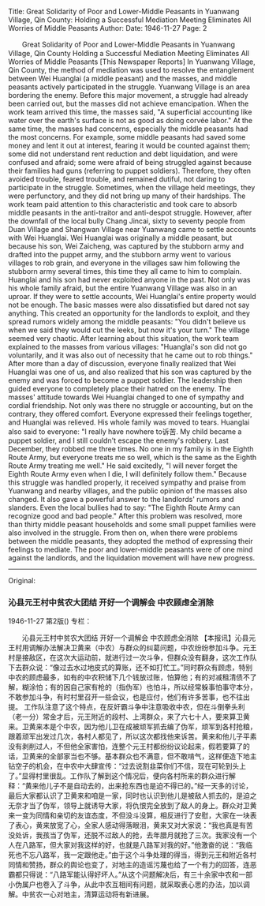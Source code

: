 Title: Great Solidarity of Poor and Lower-Middle Peasants in Yuanwang Village, Qin County: Holding a Successful Mediation Meeting Eliminates All Worries of Middle Peasants
Author:
Date: 1946-11-27
Page: 2

　　Great Solidarity of Poor and Lower-Middle Peasants in Yuanwang Village, Qin County
    Holding a Successful Mediation Meeting
    Eliminates All Worries of Middle Peasants
    [This Newspaper Reports] In Yuanwang Village, Qin County, the method of mediation was used to resolve the entanglement between Wei Huanglai (a middle peasant) and the masses, and middle peasants actively participated in the struggle. Yuanwang Village is an area bordering the enemy. Before this major movement, a struggle had already been carried out, but the masses did not achieve emancipation. When the work team arrived this time, the masses said, "A superficial accounting like water over the earth's surface is not as good as doing corvée labor." At the same time, the masses had concerns, especially the middle peasants had the most concerns. For example, some middle peasants had saved some money and lent it out at interest, fearing it would be counted against them; some did not understand rent reduction and debt liquidation, and were confused and afraid; some were afraid of being struggled against because their families had guns (referring to puppet soldiers). Therefore, they often avoided trouble, feared trouble, and remained dutiful, not daring to participate in the struggle. Sometimes, when the village held meetings, they were perfunctory, and they did not bring up many of their hardships.
    The work team paid attention to this characteristic and took care to absorb middle peasants in the anti-traitor and anti-despot struggle. However, after the downfall of the local bully Chang Jincai, sixty to seventy people from Duan Village and Shangwan Village near Yuanwang came to settle accounts with Wei Huanglai. Wei Huanglai was originally a middle peasant, but because his son, Wei Zaicheng, was captured by the stubborn army and drafted into the puppet army, and the stubborn army went to various villages to rob grain, and everyone in the villages saw him following the stubborn army several times, this time they all came to him to complain. Huanglai and his son had never exploited anyone in the past. Not only was his whole family afraid, but the entire Yuanwang Village was also in an uproar. If they were to settle accounts, Wei Huanglai's entire property would not be enough. The basic masses were also dissatisfied but dared not say anything. This created an opportunity for the landlords to exploit, and they spread rumors widely among the middle peasants: "You didn't believe us when we said they would cut the leeks, but now it's your turn." The village seemed very chaotic. After learning about this situation, the work team explained to the masses from various villages: "Huanglai's son did not go voluntarily, and it was also out of necessity that he came out to rob things." After more than a day of discussion, everyone finally realized that Wei Huanglai was one of us, and also realized that his son was captured by the enemy and was forced to become a puppet soldier. The leadership then guided everyone to completely place their hatred on the enemy. The masses' attitude towards Wei Huanglai changed to one of sympathy and cordial friendship. Not only was there no struggle or accounting, but on the contrary, they offered comfort. Everyone expressed their feelings together, and Huanglai was relieved. His whole family was moved to tears. Huanglai also said to everyone: "I really have nowhere to诉苦. My child became a puppet soldier, and I still couldn't escape the enemy's robbery. Last December, they robbed me three times. No one in my family is in the Eighth Route Army, but everyone treats me so well, which is the same as the Eighth Route Army treating me well." He said excitedly, "I will never forget the Eighth Route Army even when I die, I will definitely follow them." Because this struggle was handled properly, it received sympathy and praise from Yuanwang and nearby villages, and the public opinion of the masses also changed. It also gave a powerful answer to the landlords' rumors and slanders. Even the local bullies had to say: "The Eighth Route Army can recognize good and bad people." After this problem was resolved, more than thirty middle peasant households and some small puppet families were also involved in the struggle. From then on, when there were problems between the middle peasants, they adopted the method of expressing their feelings to mediate. The poor and lower-middle peasants were of one mind against the landlords, and the liquidation movement will have new progress.



<hr /> 

Original: 


### 沁县元王村中贫农大团结  开好一个调解会  中农顾虑全消除

1946-11-27
第2版()
专栏：

　　沁县元王村中贫农大团结
    开好一个调解会
    中农顾虑全消除
    【本报讯】沁县元王村用调解办法解决卫黄来（中农）与群众的纠葛问题，中农纷纷参加斗争。元王村是接敌区，在这次大运动前，就进行过一次斗争，但群众没有翻身，这次工作队下去群众说：“像过去水过地皮式的算账，还不如打忙工。”同时群众有顾虑，特别中农的顾虑最多，如有的中农积储下几个钱放过账，怕算他；有的对减租清债不了解，糊涂怕；有的因自己家有枪的（指伪军）也怕斗，所以经常躲事怕事守本分，不敢参加斗争，有时村里召开一些会议，也是应付，他们有许多苦事，也不往出提。
    工作队注意了这个特点，在反奸霸斗争中注意吸收中农，但在斗倒拳头利（老一分）常金才后，元王附近的段村、上湾群众，来了六七十人，要来算卫黄来。卫黄来本是个中农，因为他儿卫在成被顽军抓去编了伪军，顽军到各村抢粮，跟着顽军出发过几次，各村人都见了，所以这次都找他来诉苦。黄来和他儿子平素没有剥削过人，不但他全家害怕，连整个元王村都纷纷议论起来，假若要算了的话，卫黄来的全部家当也不够。基本群众也不满意，但不敢啃气，这样便造下地主钻空子的机会，在中农中大肆宣传：“过去说割韭菜你们不信，现在可轮到头上了。”显得村里很乱。工作队了解到这个情况后，便向各村所来的群众进行解释：“黄来他儿子不是自动去的，出来抢东西也是迫不得已的。”经一天多的讨论，最后大家都认识了卫黄来和咱是一家，同时也认识到他儿是被敌人抓去的，是迫之无奈才当了伪军，领导上就诱导大家，将仇恨完全放到了敌人的身上。群众对卫黄来一变为同情和亲切的友谊态度，不但没斗没算，相反进行了安慰，大家在一块表了表心，黄来放宽了心，全家人感动得落眼泪，黄来又对大家说：“我也真是有苦没处诉，我孩当了伪军，还脱不过敌人的抢，去年腊月就抢了三次。我家没有一个人在八路军，但大家对我这样的好，也就是八路军对我的好。”他激奋的说：“我临死也不忘八路军，我一定跟他走。”由于这个斗争处理的得当，得到元王和附近各村同情和赞扬，群众的舆论也变了，对地主的造谣污蔑也给了一个有力的回答，连恶霸都只得说：“八路军能认得好坏人。”从这个问题解决后，有三十余家中农和一部小伪属户也卷入了斗争，从此中农互相间有问题，就采取表心思的办法，加以调解。中贫农一心对地主，清算运动将有新进展。
